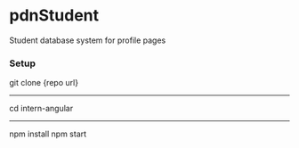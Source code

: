 # pdnStudent
Student database system for profile pages

<h3>Setup</h3>

git clone {repo url}
<hr>
cd intern-angular
<hr>
npm install
npm start
